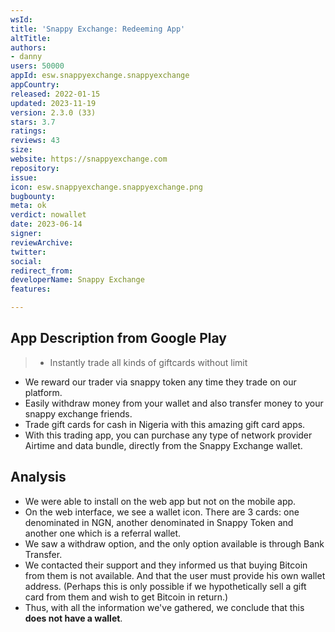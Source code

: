 ```yaml
---
wsId: 
title: 'Snappy Exchange: Redeeming App'
altTitle: 
authors:
- danny
users: 50000
appId: esw.snappyexchange.snappyexchange
appCountry: 
released: 2022-01-15
updated: 2023-11-19
version: 2.3.0 (33)
stars: 3.7
ratings: 
reviews: 43
size: 
website: https://snappyexchange.com
repository: 
issue: 
icon: esw.snappyexchange.snappyexchange.png
bugbounty: 
meta: ok
verdict: nowallet
date: 2023-06-14
signer: 
reviewArchive: 
twitter: 
social: 
redirect_from: 
developerName: Snappy Exchange
features: 

---
```


## App Description from Google Play

> - Instantly trade all kinds of giftcards without limit
- We reward our trader via snappy token any time they trade on our platform. 
- Easily withdraw money from your wallet and also transfer money to your snappy exchange friends.
- Trade gift cards for cash in Nigeria with this amazing gift card apps.
- With this trading app, you can purchase any type of network provider Airtime and data bundle, directly from the Snappy Exchange wallet. 

## Analysis 

- We were able to install on the web app but not on the mobile app. 
- On the web interface, we see a wallet icon. There are 3 cards: one denominated in NGN, another denominated in Snappy Token and another one which is a referral wallet.
- We saw a withdraw option, and the only option available is through Bank Transfer. 
- We contacted their support and they informed us that buying Bitcoin from them is not available. And that the user must provide his own wallet address. (Perhaps this is only possible if we hypothetically sell a gift card from them and wish to get Bitcoin in return.)
- Thus, with all the information we've gathered, we conclude that this **does not have a wallet**.
